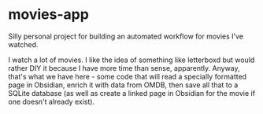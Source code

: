 # movies-app
Silly personal project for building an automated workflow for movies I've watched.

I watch a lot of movies. I like the idea of something like letterboxd but would rather DIY it because I have more time than sense, apparently. Anyway, that's what we have here - some code that will read a specially formatted page in Obsidian, enrich it with data from OMDB, then save all that to a SQLite database (as well as create a linked page in Obsidian for the movie if one doesn't already exist).

